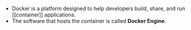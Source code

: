 - Docker is a platform designed to help developers build, share, and run [[container]] applications. 
- The software that hosts the container is called **Docker Engine**.